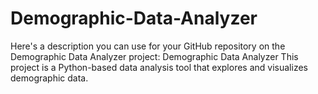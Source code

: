 # Demographic-Data-Analyzer
 Here's a description you can use for your GitHub repository on the Demographic Data Analyzer project:  Demographic Data Analyzer This project is a Python-based data analysis tool that explores and visualizes demographic data. 
